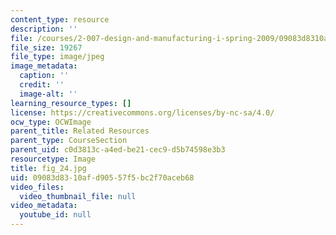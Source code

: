 ```yaml
---
content_type: resource
description: ''
file: /courses/2-007-design-and-manufacturing-i-spring-2009/09083d8310afd90557f5bc2f70aceb68_fig_24.jpg
file_size: 19267
file_type: image/jpeg
image_metadata:
  caption: ''
  credit: ''
  image-alt: ''
learning_resource_types: []
license: https://creativecommons.org/licenses/by-nc-sa/4.0/
ocw_type: OCWImage
parent_title: Related Resources
parent_type: CourseSection
parent_uid: c0d3813c-a4ed-be21-cec9-d5b74598e3b3
resourcetype: Image
title: fig_24.jpg
uid: 09083d83-10af-d905-57f5-bc2f70aceb68
video_files:
  video_thumbnail_file: null
video_metadata:
  youtube_id: null
---
```


